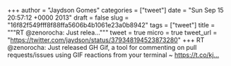 
+++
author = "Jaydson Gomes"
categories = ["tweet"]
date = "Sun Sep 15 20:57:12 +0000 2013"
draft = false
slug = "16f82f549fff8f88ffa5606b4b1061e23a0b8942"
tags = ["tweet"]
title = """RT @zenorocha: Just relea..."""
tweet = true
micro = true
tweet_url = "https://twitter.com/jaydson/status/379348194523873280"
+++
RT @zenorocha: Just released GH Gif, a tool for commenting on pull requests/issues using GIF reactions from your terminal ~ https://t.co/kj…
